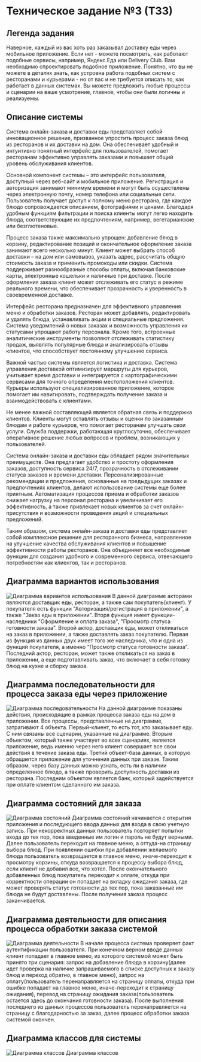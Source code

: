 # Техническое задание №3 (ТЗ3)
## Легенда задания
Наверное, каждый из вас хоть раз заказывал доставку еды через мобильное приложение. Если нет - можете посмотреть, как работают подобные сервисы, например, Яндекс.Еда или Delivery Club. Вам необходимо спроектировать подобное приложение. Понятно, что вы не можете в деталях знать, как устроена работа подобных систем с ресторанами и курьерами - но от вас и не требуется описать то, как работает в данных системах. Вы можете предложить любые процессы и сценарии на ваше усмотрение, главное, чтобы они были логичны и реализуемы.
## Описание системы
Система онлайн-заказа и доставки еды представляет собой инновационное решение, призванное упростить процесс заказа блюд из ресторанов и их доставки на дом. Она обеспечивает удобный и интуитивно понятный интерфейс для пользователей, помогает ресторанам эффективно управлять заказами и повышает общий уровень обслуживания клиентов.

Основной компонент системы – это интерфейс пользователя, доступный через веб-сайт и мобильное приложение. Регистрация и авторизация занимают минимум времени и могут быть осуществлены через электронную почту, номер телефона или социальные сети. Пользователь получает доступ к полному меню ресторана, где каждое блюдо сопровождается описанием, фотографиями и ценами. Благодаря удобным функциям фильтрации и поиска клиенты могут легко находить блюда, соответствующие их предпочтениям, например, вегетарианские или безглютеновые.

Процесс заказа также максимально упрощен: добавление блюд в корзину, редактирование позиций и окончательное оформление заказа занимают всего несколько минут. Клиент может выбрать способ доставки – на дом или самовывоз, указать адрес, рассчитать общую стоимость заказа и применить промокоды или скидки. Система поддерживает разнообразные способы оплаты, включая банковские карты, электронные кошельки и наличные при доставке. После оформления заказа клиент может отслеживать его статус в режиме реального времени, что обеспечивает прозрачность и уверенность в своевременной доставке.

Интерфейс ресторана предназначен для эффективного управления меню и обработки заказов. Ресторан может добавлять, редактировать и удалять блюда, устанавливать акции и специальные предложения. Система уведомлений о новых заказах и возможность управления их статусами упрощают работу персонала. Кроме того, встроенные аналитические инструменты позволяют отслеживать статистику продаж, выявлять популярные блюда и анализировать отзывы клиентов, что способствует постоянному улучшению сервиса.

Важной частью системы является логистика и доставка. Система управления доставкой оптимизирует маршруты для курьеров, учитывает время доставки и интегрируется с картографическими сервисами для точного определения местоположения клиентов. Курьеры используют специализированное приложение, которое помогает им навигировать, подтверждать получение заказа и взаимодействовать с клиентами.

Не менее важной составляющей является обратная связь и поддержка клиентов. Клиенты могут оставлять отзывы и оценки по заказанным блюдам и работе курьеров, что помогает ресторанам улучшать свои услуги. Служба поддержки, работающая круглосуточно, обеспечивает оперативное решение любых вопросов и проблем, возникающих у пользователей.

Система онлайн-заказа и доставки еды обладает рядом значительных преимуществ. Она предлагает удобство и простоту оформления заказов, доступность сервиса 24/7, прозрачность в отслеживании статуса заказов и времени доставки. Персонализированные рекомендации и предложения, основанные на предыдущих заказах и предпочтениях клиентов, делают использование системы еще более приятным. Автоматизация процессов приема и обработки заказов снижает нагрузку на персонал ресторана и увеличивает его эффективность, а также привлекает новых клиентов за счет онлайн-присутствия и возможности проведения акций и специальных предложений.

Таким образом, система онлайн-заказа и доставки еды представляет собой комплексное решение для ресторанного бизнеса, направленное на улучшение качества обслуживания клиентов и повышение эффективности работы ресторанов. Она объединяет все необходимые функции для создания удобного и современного сервиса, отвечающего потребностям как клиентов, так и ресторанов.
## Диаграмма вариантов использования
![Диаграмма вариантов использования](photo_5_2024-05-28_21-51-47.jpg)
В данной диаграмме акторами являются доставщик еды, ресторан, а также сам покупатель(клиент). У покупателя есть функции "Авторизация/регистрация в приложении", а также "Заказ еды в приложении". Вторя функция имеет функции-наследники "Оформление и оплата заказа", "Просмотр статуса готовности заказа". Второй актор, доставщик еды, может откликаться на заказ в приложении, а также доставлять заказ покупателю. Первая из функция из данных двух имеет того же наследника, что и одна из функций покупателя, а именно "Просмотр статуса готовности заказа". Последний актор, ресторан, может также откликаться на заказ в приложении, а еще подготавливать заказ, что включает в себя готовку блюд на кухне и сборку заказа.
## Диаграмма последовательности для процесса заказа еды через приложение
![Диаграмма последовательности](photo_1_2024-05-28_21-51-47.jpg)
На данной диаграмме показаны действия, происходящие в рамках процесса заказа еды на дом в приложении. Все процессы, представленные на диаграмме, затрагивают 4 объекта. Первый-клиент, то есть тот, кто заказывает еду. С ним связаны все сценарии, указанные на диаграмме. Вторым объектом, который также участвует во всех сценариях, является приложение, ведь именно через него клиент совершает все свои действия в течение заказа еды. Третий объект-база данных, в которую обращается приложение для уточнения данных при заказе. Таким образом, через базу данных можно узнать, есть ли в наличии определенное блюдо, а также проверить доступность доставки из ресторана. Последним объектом является банк, который задействуется при оплате клиентом сделанного им заказа.
## Диаграмма состояний для заказа
![Диаграмма состояний](photo_2_2024-05-28_21-51-47.jpg)
Диаграмма состояний начинается с открытия приложения и последующего ввода данных для входа в свою учетную запись. При некорректных данных пользователь повторяет попытки входа до тех пор, пока введенные им логин и пароль не будут верными. Далее пользователь переходит на главное меню, а оттуда-на страницу выбора блюд. При появлении ошибки при добавлении желаемого блюда пользователь возвращается в главное меню, иначе-переходит к просмотру корзины, откуда возвращается к процессу выбора блюд, если клиент не добавил все, что хотел. После окончательного добавленных блюд покупатель переходит к оплате, откуда при корректности операции он попадает на вкладку ожидания заказа, где может проверять статус готовности до тех пор, пока заказанные им блюда не будут доставлены. После получения заказа процесс заканчивается.
## Диаграмма деятельности для описания процесса обработки заказа системой
![Диаграмма деятельности](photo_4_2024-05-28_21-51-47.jpg)
В начале процесса система проверяет факт аутентификации пользователя. При конечном верном вводе данных клиент попадает в главное меню, из которого системой может быть принято три сценария: запрос на добавление блюда в корзину(далее идет проверка на наличие запрашиваемого в списке доступных к заказу блюд и переход обратно, в главное меню), запрос на оплату(пользователь перенаправляется на страницу оплаты, откуда при ошибке попадает на главное меню, иначе-переходит к страницу ожидания), перевод на страницу ожидания заказа(пользователь остается здесь до окончания готовности заказа). После выполнения последнего из данных процессов пользователь перенаправляется на страницу с благодарностью за заказ, далее процесс обработки заказа системой окончен.
## Диаграмма классов для системы
![Диаграмма классов](photo_3_2024-05-28_21-51-47.jpg)
Диаграмма классов 
